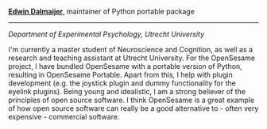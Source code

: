**[Edwin Dalmaijer](http://www.uu.nl/staff/esdalmaijer)**, maintainer of Python portable package

---

*Department of Experimental Psychology, Utrecht University*

I'm currently a master student of Neuroscience and Cognition, as well as a research and teaching assistant at Utrecht University. For the OpenSesame project, I have bundled OpenSesame with a portable version of Python, resulting in OpenSesame Portable. Apart from this, I help with plugin development (e.g. the joystick plugin and dummy functionality for the eyelink plugins). Being young and idealistic, I am a strong believer of the principles of open source software. I think OpenSesame is a great example of how open source software can really be a good alternative to - often very expensive - commercial software.
